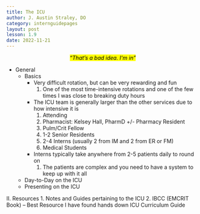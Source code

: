 ```yaml
---
title: The ICU
author: J. Austin Straley, DO
category: internguidepages
layout: post
lesson: 1.9
date: 2022-11-21
---
```


*<center><mark>“That’s a bad idea. I‘m in”</mark></center>*
 
- General
    - Basics
        - Very difficult rotation, but can be very rewarding and fun
			1. One of the most time-intensive rotations and one of the few times I was close to breaking duty hours
        - The ICU team is generally larger than the other services due to how intensive it is
			1. Attending
			2. Pharmacist: Kelsey Hall, PharmD +/- Pharmacy Resident
			3. Pulm/Crit Fellow
			4. 1-2 Senior Residents
			5. 2-4 Interns (usually 2 from IM and 2 from ER or FM)
			6. Medical Students
        - Interns typically take anywhere from 2-5 patients daily to round on
			1. The patients are complex and you need to have a system to keep up with it all
    - Day-to-Day on the ICU
    - Presenting on the ICU
	



II. Resources
	1. Notes and Guides pertaining to the ICU
	2. IBCC (EMCRIT Book) – Best Resource I have found hands down
ICU Curriculum Guide